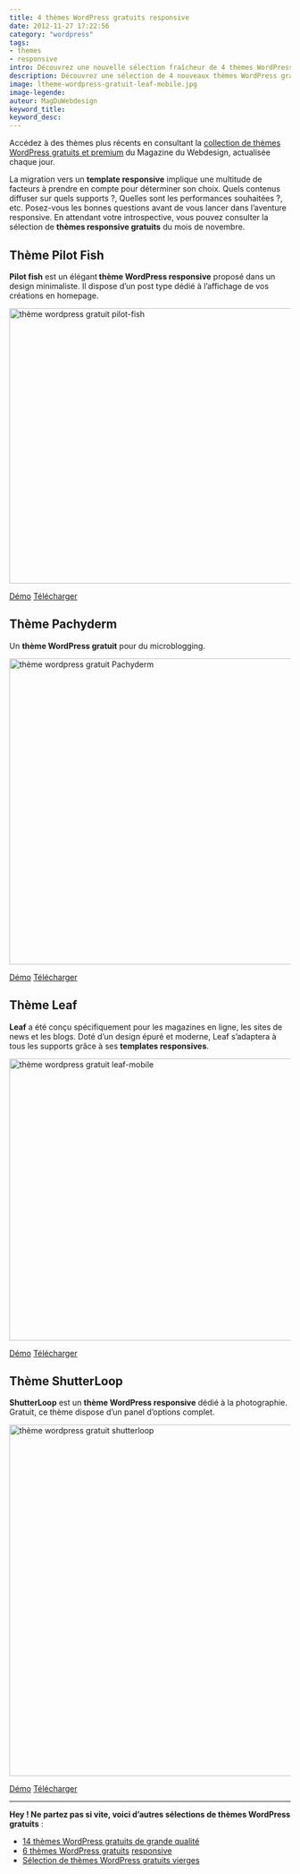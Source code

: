```yaml
---
title: 4 thèmes WordPress gratuits responsive
date: 2012-11-27 17:22:56
category: "wordpress"
tags:
- themes
- responsive
intro: Découvrez une nouvelle sélection fraîcheur de 4 thèmes WordPress gratuits en responsive.
description: Découvrez une sélection de 4 nouveaux thèmes WordPress gratuits en responsive.
image: ltheme-wordpress-gratuit-leaf-mobile.jpg
image-legende:
auteur: MagDuWebdesign
keyword_title:
keyword_desc:
---
```

<p class="panel radius">Accédez à des thèmes plus récents en consultant la <a href="http://www.magazineduwebdesign.com/ressources/themes-wordpress/">collection de thèmes WordPress gratuits et premium</a> du Magazine du Webdesign, actualisée chaque jour.</p>
<p>La migration vers un <strong>template responsive</strong> implique une multitude de facteurs à prendre en compte pour déterminer son choix. Quels contenus diffuser sur quels supports ?, Quelles sont les performances souhaitées ?, etc. Posez-vous les bonnes questions avant de vous lancer dans l’aventure responsive. En attendant votre introspective, vous pouvez consulter la sélection de <strong>thèmes responsive gratuits</strong> du mois de novembre.</p>
<h2>Thème Pilot Fish</h2>
<p><strong>Pilot fish</strong> est un élégant<strong> thème WordPress responsive</strong> proposé dans un design minimaliste. Il dispose d’un post type dédié à l’affichage de vos créations en homepage.</p>
<p><a title="Thème Pilot Fish" href="http://wp-themes.com/pilot-fish" rel="attachment wp-att-2224" target="_blank"><img title="thème wordpress gratuit pilot-fish" src="https://s3-eu-west-1.amazonaws.com/mdw-images/large/theme-wordpress-gratuit-pilot-fish.jpg" alt="thème wordpress gratuit pilot-fish" width="555" height="492"></a></p>
<a class="button secondary radius" href="http://wp-themes.com/pilot-fish/" target="_blank">Démo</a>
<a class="button primary radius" href="http://wordpress.org/extend/themes/pilot-fish" target="_blank">Télécharger</a>
<h2>Thème Pachyderm</h2>
<p>Un <strong>thème WordPress gratuit</strong> pour du microblogging.</p>
<p><a title="Thème Pachyderm" href="http://wp-themes.com/pachyderm/" rel="attachment wp-att-2223" target="_blank"><img title="thème wordpress gratuit Pachyderm" src="https://s3-eu-west-1.amazonaws.com/mdw-images/large/theme-wordpress-gratuit-Pachyderm.jpg" alt="thème wordpress gratuit Pachyderm" width="555" height="547"></a></p>
<a class="button secondary radius" href="http://wp-themes.com/pachyderm/" target="_blank">Démo</a>
<a class="button primary radius" href="http://wordpress.org/extend/themes/pachyderm" target="_blank">Télécharger</a>
<h2>Thème Leaf</h2>
<p><strong>Leaf</strong>&nbsp;a été conçu spécifiquement pour les magazines en ligne, les sites de news et les blogs. Doté d’un design épuré et moderne, Leaf s’adaptera à tous les supports grâce à ses&nbsp;<strong>templates responsives</strong>.</p>
<p><a title="Thème Leaf" href="http://demo.fatboythemes.com/" rel="attachment wp-att-2222" target="_blank"><img title="thème wordpress gratuit leaf-mobile" src="https://s3-eu-west-1.amazonaws.com/mdw-images/large/ltheme-wordpress-gratuit-leaf-mobile.jpg" alt="thème wordpress gratuit leaf-mobile" width="555" height="504"></a></p>
<a class="button secondary radius" href="http://demo.fatboythemes.com/" target="_blank">Démo</a>
<a class="button primary radius" href="http://fatboythemes.com/themes/leaf/" target="_blank">Télécharger</a>
<h2>Thème&nbsp;ShutterLoop</h2>
<p><strong>ShutterLoop</strong> est un <strong>thème WordPress responsive</strong> dédié à la photographie. Gratuit, ce thème dispose d’un panel d’options complet.</p>
<p><a title="Thème ShutterLoop" href="http://demo.responsivedeck.com/shutterloop/" rel="attachment wp-att-2225" target="_blank"><img title="thème wordpress gratuit shutterloop" src="https://s3-eu-west-1.amazonaws.com/mdw-images/large/theme-wordpress-gratuit-shutterloop.jpg" alt="thème wordpress gratuit shutterloop" width="555" height="628"></a></p>
<a class="button secondary radius" href="http://demo.responsivedeck.com/shutterloop/" target="_blank">Démo</a>
<a class="button primary radius" href="http://responsivedeck.com/2012/10/shutterloop/" target="_blank">Télécharger</a>
<hr>
<p><strong>Hey ! Ne partez pas si vite, voici d’autres sélections de thèmes WordPress gratuits</strong> :</p>
<ul>
<li><a title="14 thèmes gratuits de grande qualité pour WordPress" href="http://magazineduwebdesign.com/themes-wordpress-gratuits-de-grande-qualite">14 thèmes WordPress gratuits de grande qualité</a></li>
<li><a title="6 Thèmes WordPress gratuits en responsive" href="http://magazineduwebdesign.com/themes-wordpress-gratuits-responsive" target="_blank">6 thèmes WordPress gratuits</a>&nbsp;<a title="6 Thèmes WordPress gratuits en responsive" href="http://magazineduwebdesign.com/themes-wordpress-gratuits-responsive" target="_blank">responsive</a></li>
<li><a title="Sélection de frameworks WordPress et thèmes WordPress vierges" href="http://magazineduwebdesign.com/frameworks-wordpress-et-themes-wordpress-vierges">Sélection de&nbsp;thèmes WordPress gratuits vierges</a></li>
</ul>
